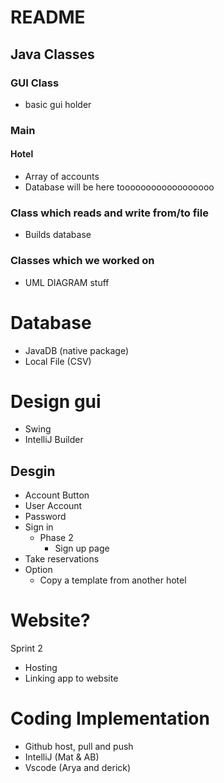 # README

## Java Classes

### GUI Class

- basic gui holder

### Main

#### Hotel
 
- Array of accounts
- Database will be here toooooooooooooooooo


### Class which reads and write from/to file
 
 - Builds database
    
### Classes which we worked on
 
 - UML DIAGRAM stuff
    
    
# Database
   
 - JavaDB (native package)
 - Local File (CSV)
    
# Design gui

 - Swing
 - IntelliJ Builder

## Desgin

 - Account Button
 - User Account
 - Password
 - Sign in
   - Phase 2
       - Sign up page
  - Take reservations
  - Option
    - Copy a template from another hotel

# Website?

Sprint 2 

- Hosting
- Linking app to website

# Coding Implementation
    
- Github host, pull and push
- IntelliJ  (Mat & AB)
- Vscode (Arya and derick)


    
 
